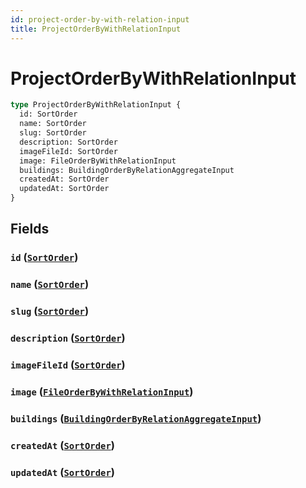 ```yaml
---
id: project-order-by-with-relation-input
title: ProjectOrderByWithRelationInput
---
```


 # ProjectOrderByWithRelationInput





```graphql
type ProjectOrderByWithRelationInput {
  id: SortOrder
  name: SortOrder
  slug: SortOrder
  description: SortOrder
  imageFileId: SortOrder
  image: FileOrderByWithRelationInput
  buildings: BuildingOrderByRelationAggregateInput
  createdAt: SortOrder
  updatedAt: SortOrder
}
```


## Fields

### `id` ([`SortOrder`](/enums/sort-order))




### `name` ([`SortOrder`](/enums/sort-order))




### `slug` ([`SortOrder`](/enums/sort-order))




### `description` ([`SortOrder`](/enums/sort-order))




### `imageFileId` ([`SortOrder`](/enums/sort-order))




### `image` ([`FileOrderByWithRelationInput`](/inputs/file-order-by-with-relation-input))




### `buildings` ([`BuildingOrderByRelationAggregateInput`](/inputs/building-order-by-relation-aggregate-input))




### `createdAt` ([`SortOrder`](/enums/sort-order))




### `updatedAt` ([`SortOrder`](/enums/sort-order))






